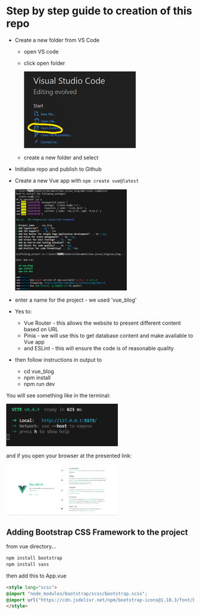 # Step by step guide to creation of this repo

- Create a new folder from VS Code
  - open VS code
  - click open folder
  
    <img src="media/vs_code_open_folder.png" alt="VS Code Open Folder" style="width:300px;"/>

  - create a new folder and select
- Initialise repo and publish to Github



- Create a new Vue app with `npm create vue@latest`
  
  <img src="media/create_vue.png" alt="npm create vue at CLI" style="width:300px;"/>

- enter a name for the project - we used 'vue_blog'
- Yes to:
  - Vue Router - this allows the website to present different content based on URL
  - Pinia - we will use this to get database content and make available to Vue app
  - and ESLint - this will ensure the code is of reasonable quality

- then follow instructions in output to
  - cd vue_blog
  - npm install
  - npm run dev

You will see something like in the terminal:

<img src="media/first_npm_run_dev.png" alt="npm create vue at CLI" style="width:300px;"/>

and if you open your browser at the presented link:

<img src="media/first_npm_run_dev_browser.png" alt="npm create vue at CLI" style="width:300px;"/>


## Adding Bootstrap CSS Framework to the project

from vue directory...

```sh
npm install bootstrap
npm install sass
```

then add this to App.vue

```html
<style lang="scss">
@import "node_modules/bootstrap/scss/bootstrap.scss";
@import url("https://cdn.jsdelivr.net/npm/bootstrap-icons@1.10.3/font/bootstrap-icons.css");
</style>
```

